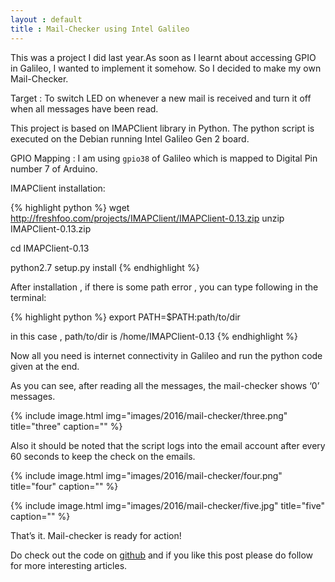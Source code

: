 ```yaml
---
layout : default
title : Mail-Checker using Intel Galileo
---
```


This was a project I did last year.As soon as I learnt about accessing GPIO in Galileo, I wanted to implement it somehow. So I decided to make my own Mail-Checker.

Target :  To switch LED on whenever a new mail is received and turn it off when all messages have been read.
<!--more-->

This project is based on IMAPClient library in Python. The python script is executed on the Debian running Intel Galileo Gen 2 board.

GPIO Mapping : I am using `gpio38` of Galileo which is mapped to Digital Pin number 7 of Arduino.

IMAPClient installation:

{% highlight python %}
wget http://freshfoo.com/projects/IMAPClient/IMAPClient-0.13.zip
unzip IMAPClient-0.13.zip

cd IMAPClient-0.13

python2.7 setup.py install
{% endhighlight %}

After installation , if there is some path error , you can type following in the terminal:

{% highlight python %}
export PATH=$PATH:path/to/dir

in this case , path/to/dir is /home/IMAPClient-0.13
{% endhighlight %}

Now all you need is internet connectivity in Galileo and run the python code given at the end.

As you can see, after reading all the messages, the mail-checker shows ‘0’ messages.

{% include image.html img="images/2016/mail-checker/three.png" title="three" caption="" %}

Also it should be noted that the script logs into the email account after every 60 seconds to keep the check on the emails.

{% include image.html img="images/2016/mail-checker/four.png" title="four" caption="" %}

{% include image.html img="images/2016/mail-checker/five.jpg" title="five" caption="" %}

That’s it. Mail-checker is ready for action!

Do check out the code on [github](https://github.com/ioarun/mail-checker-galileo) and if you like this post please do follow for more interesting articles.
